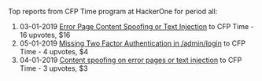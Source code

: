 Top reports from CFP Time program at HackerOne for period all:

1. 03-01-2019 [Error Page Content Spoofing or Text Injection](https://hackerone.com/reports/474397) to CFP Time - 16 upvotes, $16
2. 05-01-2019 [Missing Two Factor Authentication in /admin/login](https://hackerone.com/reports/474963) to CFP Time - 4 upvotes, $4
3. 04-01-2019 [Content spoofing on error pages or text injection](https://hackerone.com/reports/474688) to CFP Time - 3 upvotes, $3
